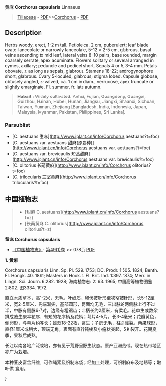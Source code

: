 黄麻 **Corchorus capsularis** Linnaeus

> [Tiliaceae](http://www.iplant.cn/info/Tiliaceae?t=foc) - [PDF](http://www.iplant.cn/foc/pdf/Tiliaceae.pdf)>>[Corchorus](http://www.iplant.cn/info/Corchorus?t=foc) - [PDF](http://www.iplant.cn/foc/pdf/Corchorus.pdf)

## Description

Herbs woody, erect, 1-2 m tall. Petiole ca. 2 cm, puberulent; leaf blade ovate-lanceolate or narrowly lanceolate, 5-12 × 2-5 cm, glabrous, basal veins ascending to mid leaf, lateral veins 8-10 pairs, base rounded, margin coarsely serrate, apex acuminate. Flowers solitary or several arranged in cymes, axillary; peduncle and pedicel short. Sepals 4 or 5, 3-4 mm. Petals obovate, ± as long as sepals, glabrous. Stamens 18-22; androgynophore short, glabrous. Ovary 5-loculed, glabrous; stigma lobed. Capsule globose, obtusely angled, 5-valved, ca. 1 cm in diam., verrucose, apex truncate or slightly emarginate. Fl. summer, fr. late autumn.


> **Habait** : 
> Widely cultivated. Anhui, Fujian, Guangdong, Guangxi, Guizhou, Hainan, Hubei, Hunan, Jiangsu, Jiangxi, Shaanxi, Sichuan, Taiwan, Yunnan, Zhejiang [Bangladesh, India, Indonesia, Japan, Malaysia, Myanmar, Pakistan, Philippines, Sri Lanka].

### Parsublist

* [C.  aestuans  甜麻](http://www.iplant.cn/info/Corchorus aestuans?t=foc)
* [C.  aestuans var. aestuans  甜麻(原变种)](http://www.iplant.cn/info/Corchorus aestuans var. aestuans?t=foc)
* [C.  aestuans var. brevicaulis  短茎甜麻](http://www.iplant.cn/info/Corchorus aestuans var. brevicaulis?t=foc)
* [C.  olitorius  长蒴黄麻](http://www.iplant.cn/info/Corchorus olitorius?t=foc)
* [C.  trilocularis  三室黄麻](http://www.iplant.cn/info/Corchorus trilocularis?t=foc)

## 中国植物志

> * [甜麻  C.  aestuans](http://www.iplant.cn/info/Corchorus aestuans?t=z)
> * [长蒴黄麻  C.  olitorius](http://www.iplant.cn/info/Corchorus olitorius?t=z)


**黄麻 Corchorus capsularis**

* [《中国植物志》](http://www.iplant.cn/frps)- [第49(1)卷](http://www.iplant.cn/frps/vol/49(1)) >> 078页 [PDF](http://www.iplant.cn/frps/pdf/49(1)/078.PDF)


**1. 黄麻**

Corchorus capsularis Linn. Sp. Pl. 529. 1753; DC. Prodr. 1:505. 1824; Benth. Fl. Hongk. 40. 1861; Masters in Hook. f. Fl. Brit. Ind. 1:397. 1874; Merr. in Lingn. Sci. Journ. 6:282. 1928; 海南植物志: 2: 63. 1965; 中国高等植物图鉴2:802. 图3334. 1972.

直立木质草本，高1-2米，无毛。叶纸质，卵伏披针形至狭窄披针形，长5-12厘米，宽2-5厘米，先端渐尖，基部圆形，两面均无毛，三出脉的两侧脉上行不过半，中脉有侧脉6-7对，边缘有粗锯齿；叶柄长约2厘米，有柔毛。花单生或数朵排成腋生聚伞花序，有短的花序柄及花柄；萼片4-5片，长3-4毫米；花瓣黄色，倒卵形，与萼片约等长；雄蕊18-22枚，离生；子房无毛，柱头浅裂。蒴果球形，直径1厘米或稍大，顶端无角，表面有直行钝棱及小瘤状突起，5爿裂开。花期夏季，果秋后成熟。

长江以南各地广泛栽培，亦有见于荒野呈野生状态。原产亚洲热带。现在热带地区亦广为栽培。

本种茎皮富含纤维，可作绳索及织制麻袋；经加工处理，可织制麻布及地毯等；嫩叶供 食用。

}